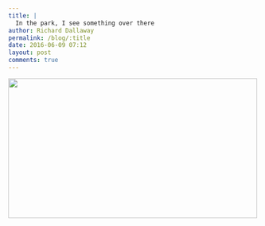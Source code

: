 ```yaml
---
title: |
  In the park, I see something over there
author: Richard Dallaway
permalink: /blog/:title
date: 2016-06-09 07:12
layout: post
comments: true
---
```


<div><a href="http://static.skitters.dallaway.com/tp_IMG_20160609_071159.jpg"><img src="http://static.skitters.dallaway.com/tp_thumb_IMG_20160609_071159.jpg" width="500" height="281"/></a></div>


  
      
